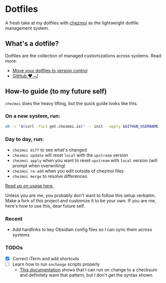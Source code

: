# Dotfiles

A fresh take at my dotfiles with [chezmoi](https://www.chezmoi.io/docs/how-to/) as the lightweight dotfile management system.

## What's a dotfile?

Dotfiles are the collection of managed customizations across systems. Read more: 

- [Move your dotfiles to version control](https://opensource.com/article/19/3/move-your-dotfiles-version-control)
- [GitHub ❤ ~/](http://dotfiles.github.io/)

## How-to guide (to my future self)

`chezmoi` does the heavy lifting, but the quick guide looks like this.

### On a new system, run: 

```bash
sh -c "$(curl -fsLS get.chezmoi.io)" -- init --apply $GITHUB_USERNAME
```

### Day to day, run: 

- `chezmoi diff` to see what's changed
- `chezmoi update` will reset `local` with the `upstream` version
- `chezmoi apply` when you want to reset `upstream` with `local` version (will prompt when overwriting)
- `chezmoi re-add` when you edit outside of chezmoi files
- `chezmoi merge` to resolve differences

[Read up on usage here.](https://www.chezmoi.io/user-guide/frequently-asked-questions/usage/)

Unless you are me, you probably don't want to follow this setup verbatim. Make a fork of this project and customize it to be your own. If you are me, here's how to use this, dear future self.

### Recent 

- Add hardlinks to key Obsidian config files so I can sync them across systems

### TODOs

- [x] Correct iTerm and add shortcuts
- [ ] Learn how to run `onchange` scripts properly 
  - [This documentation](https://www.chezmoi.io/user-guide/use-scripts-to-perform-actions/#run-a-script-when-the-contents-of-another-file-changes) shows that I can run on change to a checksum and definitely want that pattern, but I don't get the syntax shown.
